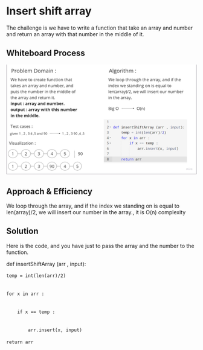 # Insert shift array 

The challenge is we have to write a function that take an array and number and return an array with that number in the middle of it.

## Whiteboard Process
![Alt text](Untitled%20(1).jpg)

## Approach & Efficiency
We loop through the array, and if the index we standing on is equal to len(array)/2, we will insert our number in the array., it is O(n) complexity

## Solution
Here is the code, and you have just to pass the array and the number to the function.



def insertShiftArray (arr , input):


    temp = int(len(arr)/2)


    for x in arr :


        if x == temp :

        
            arr.insert(x, input)
      
    return arr


